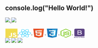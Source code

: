 ## console.log("Hello World!")

<!-- **KassiaDev/KassiaDev** is a ✨ _special_ ✨ repository because its `README.md` (this file) appears on your GitHub profile. -->
 
<div>
  <a href="https://github.com/KassiaDev">
  <img height="180em" src="https://github-readme-stats.vercel.app/api?username=KassiaDev&show_icons=true&theme=tokyonight&include_all_commits=true&count_private=true"/>
  <img height="180em" src="https://github-readme-stats.vercel.app/api/top-langs/?username=KassiaDev&layout=compact&langs_count=7&theme=tokyonight"/>
</div>
<div style="display: inline_block"><br>
  <img align="center" alt="jsIcon" height="30" width="40" src="https://raw.githubusercontent.com/devicons/devicon/master/icons/javascript/javascript-plain.svg">
  <img align="center" alt="reactIcon" height="30" width="40" src="https://raw.githubusercontent.com/devicons/devicon/master/icons/react/react-original.svg">
  <img align="center" alt="HTMLIcon" height="30" width="40" src="https://raw.githubusercontent.com/devicons/devicon/master/icons/html5/html5-original.svg">
  <img align="center" alt="CSSIcon" height="30" width="40" src="https://raw.githubusercontent.com/devicons/devicon/master/icons/css3/css3-original.svg">
  <img align="center" alt="nodeIcon" height="30" width="40" src="https://raw.githubusercontent.com/devicons/devicon/master/icons/nodejs/nodejs-original.svg">
  <img align="center" alt="bootstrapIcon" height="30" width="40" src="https://raw.githubusercontent.com/devicons/devicon/master/icons/bootstrap/bootstrap-plain-wordmark.svg">
</div>
 
<div> 
  <a href="https://www.instagram.com/itsmekassiaa/" target="_blank"><img src="https://img.shields.io/badge/-Instagram-%23E4405F?style=for-the-badge&logo=instagram&logoColor=white" target="_blank"></a>
  <a href = "mailto:itkassia@gmail.com"><img src="https://img.shields.io/badge/-Gmail-%23333?style=for-the-badge&logo=gmail&logoColor=white" target="_blank"></a>
  <a href="https://www.linkedin.com/in/itkassia/" target="_blank"><img src="https://img.shields.io/badge/-LinkedIn-%230077B5?style=for-the-badge&logo=linkedin&logoColor=white" target="_blank"></a> 
</div>
